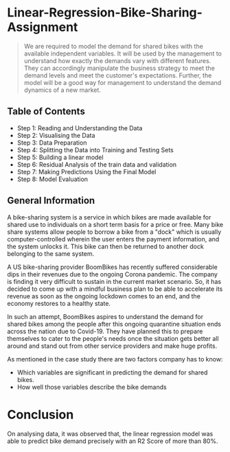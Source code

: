 # Linear-Regression-Bike-Sharing-Assignment
> We are required to model the demand for shared bikes with the available independent variables. It will be used by the management to understand how exactly the demands vary with different features. They can accordingly manipulate the business strategy to meet the demand levels and meet the customer's expectations. Further, the model will be a good way for management to understand the demand dynamics of a new market.

## Table of Contents
- Step 1: Reading and Understanding the Data
- Step 2: Visualising the Data
- Step 3: Data Preparation
- Step 4: Splitting the Data into Training and Testing Sets
- Step 5: Building a linear model
- Step 6: Residual Analysis of the train data and validation
- Step 7: Making Predictions Using the Final Model
- Step 8: Model Evaluation

## General Information
A bike-sharing system is a service in which bikes are made available for shared use to individuals on a short term basis for a price or free. Many bike share systems allow people to borrow a bike from a "dock" which is usually computer-controlled wherein the user enters the payment information, and the system unlocks it. This bike can then be returned to another dock belonging to the same system. 

A US bike-sharing provider BoomBikes has recently suffered considerable dips in their revenues due to the ongoing Corona pandemic. The company is finding it very difficult to sustain in the current market scenario. So, it has decided to come up with a mindful business plan to be able to accelerate its revenue as soon as the ongoing lockdown comes to an end, and the economy restores to a healthy state.

In such an attempt, BoomBikes aspires to understand the demand for shared bikes among the people after this ongoing quarantine situation ends across the nation due to Covid-19. They have planned this to prepare themselves to cater to the people's needs once the situation gets better all around and stand out from other service providers and make huge profits.

As mentioned in the case study there are two factors company has to know:

- Which variables are significant in predicting the demand for shared bikes.
- How well those variables describe the bike demands


# Conclusion
On analysing data, it was observed that, the linear regression model was able to predict bike demand precisely with an R2 Score of more than 80%.

<!-- Optional -->
<!-- ## License -->
<!-- This project is open source and available under the [... License](). -->

<!-- You don't have to include all sections - just the one's relevant to your project -->
